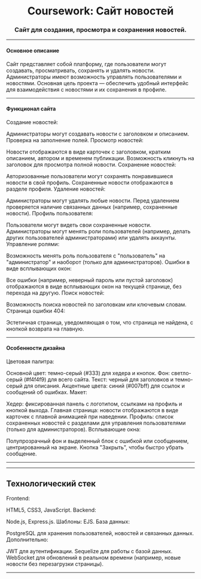 <h1 align="center">Coursework: Сайт новостей</h1>
<h3 align="center">Сайт для создания, просмотра и сохранения новостей.</h3> <hr>
<h4>Основное описание</h4>
Сайт представляет собой платформу, где пользователи могут создавать, просматривать, сохранять и удалять новости. Администраторы имеют возможность управлять пользователями и новостями. Основная цель проекта — обеспечить удобный интерфейс для взаимодействия с новостями и их сохранения в профиле.

<hr>
<h4>Функционал сайта</h4>
Создание новостей:

Администраторы могут создавать новости с заголовком и описанием.
Проверка на заполнение полей.
Просмотр новостей:

Новости отображаются в виде карточек с заголовком, кратким описанием, автором и временем публикации.
Возможность кликнуть на заголовок для просмотра полной новости.
Сохранение новостей:

Авторизованные пользователи могут сохранять понравившиеся новости в свой профиль.
Сохраненные новости отображаются в разделе профиля.
Удаление новостей:

Администраторы могут удалять любые новости.
Перед удалением проверяется наличие связанных данных (например, сохраненные новости).
Профиль пользователя:

Пользователи могут видеть свои сохраненные новости.
Администраторы могут менять роли пользователей (например, делать других пользователей администраторами) или удалять аккаунты.
Управление ролями:

Возможность менять роль пользователя с "пользователь" на "администратор" и наоборот (только для администраторов).
Ошибки в виде всплывающих окон:

Все ошибки (например, неверный пароль или пустой заголовок) отображаются в виде всплывающих окон на текущей странице, без перехода на другую.
Поиск новостей:

Возможность поиска новостей по заголовкам или ключевым словам.
Страница ошибки 404:

Эстетичная страница, уведомляющая о том, что страница не найдена, с кнопкой возврата на главную.
<hr>
<h4>Особенности дизайна</h4>
Цветовая палитра:

Основной цвет: темно-серый (#333) для хедера и кнопок.
Фон: светло-серый (#f4f4f9) для всего сайта.
Текст: черный для заголовков и темно-серый для описания.
Акцентные цвета: синий (#007bff) для ссылок и сообщений об ошибках.
Макет:

Хедер: фиксированная панель с логотипом, ссылками на профиль и кнопкой выхода.
Главная страница: новости отображаются в виде карточек с плавной анимацией при наведении.
Профиль: список сохраненных новостей с разделами для управления пользователями (только для администраторов).
Всплывающие окна:

Полупрозрачный фон и выделенный блок с ошибкой или сообщением, центрированный на экране.
Кнопка "Закрыть", чтобы быстро убрать сообщение.
<hr>
<hr>
<h2>Технологический стек</h2>
Frontend:

HTML5, CSS3, JavaScript.
Backend:

Node.js, Express.js.
Шаблоны: EJS.
База данных:

PostgreSQL для хранения пользователей, новостей и связанных данных.
Дополнительно:

JWT для аутентификации.
Sequelize для работы с базой данных.
WebSocket для обновлений в реальном времени (например, новые новости без перезагрузки страницы).
<hr>
